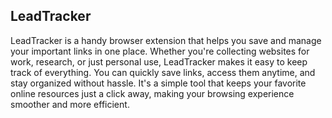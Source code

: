 ## LeadTracker
LeadTracker is a handy browser extension that helps you save and manage your important links in one place. Whether you're collecting websites for work, research, or just personal use, LeadTracker makes it easy to keep track of everything. You can quickly save links, access them anytime, and stay organized without hassle. It's a simple tool that keeps your favorite online resources just a click away, making your browsing experience smoother and more efficient.
